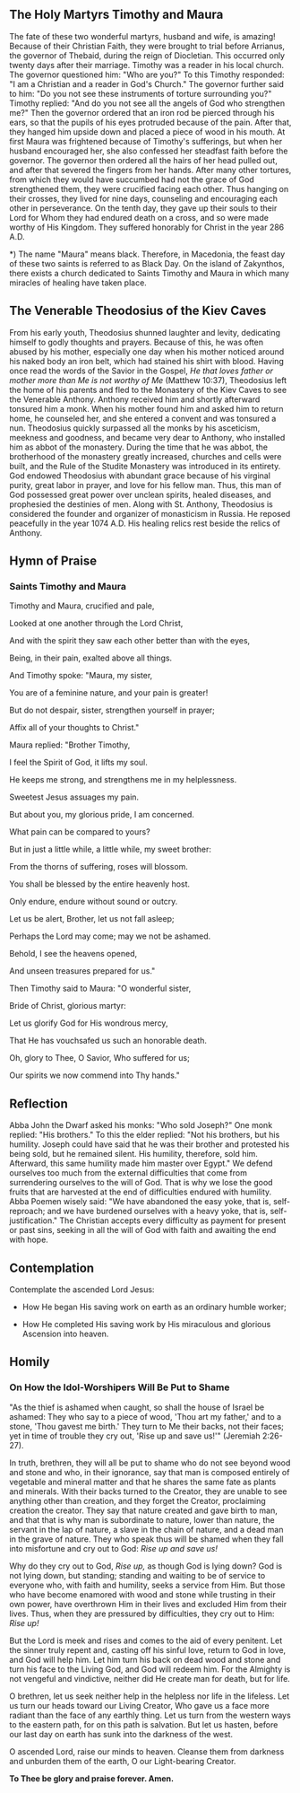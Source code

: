 ## The Holy Martyrs Timothy and Maura

The fate of these two wonderful martyrs, husband and wife, is amazing! Because of their Christian Faith, they were brought to trial before Arrianus, the governor of Thebaid, during the reign of Diocletian. This occurred only twenty days after their marriage. Timothy was a reader in his local church. The governor questioned him: "Who are you?" To this Timothy responded: "I am a Christian and a reader in God's Church." The governor further said to him: "Do you not see these instruments of torture surrounding you?" Timothy replied: "And do you not see all the angels of God who strengthen me?" Then the governor ordered that an iron rod be pierced through his ears, so that the pupils of his eyes protruded because of the pain. After that, they hanged him upside down and placed a piece of wood in his mouth. At first Maura was frightened because of Timothy's sufferings, but when her husband encouraged her, she also confessed her steadfast faith before the governor. The governor then ordered all the hairs of her head pulled out, and after that severed the fingers from her hands. After many other tortures, from which they would have succumbed had not the grace of God strengthened them, they were crucified facing each other. Thus hanging on their crosses, they lived for nine days, counseling and encouraging each other in perseverance. On the tenth day, they gave up their souls to their Lord for Whom they had endured death on a cross, and so were made worthy of His Kingdom. They suffered honorably for Christ in the year 286 A.D.

*) The name "Maura" means black. Therefore, in Macedonia, the feast day of these two saints is referred to as Black Day. On the island of Zakynthos, there exists a church dedicated to Saints Timothy and Maura in which many miracles of healing have taken place.

## The Venerable Theodosius of the Kiev Caves

From his early youth, Theodosius shunned laughter and levity, dedicating himself to godly thoughts and prayers. Because of this, he was often abused by his mother, especially one day when his mother noticed around his naked body an iron belt, which had stained his shirt with blood. Having once read the words of the Savior in the Gospel, *He that loves father or mother more than Me is not worthy of Me* (Matthew 10:37), Theodosius left the home of his parents and fled to the Monastery of the Kiev Caves to see the Venerable Anthony. Anthony received him and shortly afterward tonsured him a monk. When his mother found him and asked him to return home, he counseled her, and she entered a convent and was tonsured a nun. Theodosius quickly surpassed all the monks by his asceticism, meekness and goodness, and became very dear to Anthony, who installed him as abbot of the monastery. During the time that he was abbot, the brotherhood of the monastery greatly increased, churches and cells were built, and the Rule of the Studite Monastery was introduced in its entirety. God endowed Theodosius with abundant grace because of his virginal purity, great labor in prayer, and love for his fellow man. Thus, this man of God possessed great power over unclean spirits, healed diseases, and prophesied the destinies of men. Along with St. Anthony, Theodosius is considered the founder and organizer of monasticism in Russia. He reposed peacefully in the year 1074 A.D. His healing relics rest beside the relics of Anthony.

## Hymn of Praise

### Saints Timothy and Maura

Timothy and Maura, crucified and pale,

Looked at one another through the Lord Christ,

And with the spirit they saw each other better than with the eyes,

Being, in their pain, exalted above all things.

And Timothy spoke: "Maura, my sister,

You are of a feminine nature, and your pain is greater!

But do not despair, sister, strengthen yourself in prayer;

Affix all of your thoughts to Christ."

Maura replied: "Brother Timothy,

I feel the Spirit of God, it lifts my soul.

He keeps me strong, and strengthens me in my helplessness.

Sweetest Jesus assuages my pain.

But about you, my glorious pride, I am concerned.

What pain can be compared to yours?

But in just a little while, a little while, my sweet brother:

From the thorns of suffering, roses will blossom.

You shall be blessed by the entire heavenly host.

Only endure, endure without sound or outcry.

Let us be alert, Brother, let us not fall asleep;

Perhaps the Lord may come; may we not be ashamed.

Behold, I see the heavens opened,

And unseen treasures prepared for us."

Then Timothy said to Maura: "O wonderful sister,

Bride of Christ, glorious martyr:

Let us glorify God for His wondrous mercy,

That He has vouchsafed us such an honorable death.

Oh, glory to Thee, O Savior, Who suffered for us;

Our spirits we now commend into Thy hands."

## Reflection

Abba John the Dwarf asked his monks: "Who sold Joseph?" One monk replied: "His brothers." To this the elder replied: "Not his brothers, but his humility. Joseph could have said that he was their brother and protested his being sold, but he remained silent. His humility, therefore, sold him. Afterward, this same humility made him master over Egypt." We defend ourselves too much from the external difficulties that come from surrendering ourselves to the will of God. That is why we lose the good fruits that are harvested at the end of difficulties endured with humility. Abba Poemen wisely said: "We have abandoned the easy yoke, that is, self-reproach; and we have burdened ourselves with a heavy yoke, that is, self-justification." The Christian accepts every difficulty as payment for present or past sins, seeking in all the will of God with faith and awaiting the end with hope.

## Contemplation

Contemplate the ascended Lord Jesus:

- How He began His saving work on earth as an ordinary humble worker;

- How He completed His saving work by His miraculous and glorious Ascension into heaven.

## Homily

### On How the Idol-Worshipers Will Be Put to Shame

"As the thief is ashamed when caught, so shall the house of Israel be ashamed: They who say to a piece of wood, 'Thou art my father,' and to a stone, 'Thou gavest me birth.' They turn to Me their backs, not their faces; yet in time of trouble they cry out, 'Rise up and save us!'" (Jeremiah 2:26-27).

In truth, brethren, they will all be put to shame who do not see beyond wood and stone and who, in their ignorance, say that man is composed entirely of vegetable and mineral matter and that he shares the same fate as plants and minerals. With their backs turned to the Creator, they are unable to see anything other than creation, and they forget the Creator, proclaiming creation the creator. They say that nature created and gave birth to man, and that that is why man is subordinate to nature, lower than nature, the servant in the lap of nature, a slave in the chain of nature, and a dead man in the grave of nature. They who speak thus will be shamed when they fall into misfortune and cry out to God: *Rise up and save us!*

Why do they cry out to God, *Rise up,* as though God is lying down? God is not lying down, but standing; standing and waiting to be of service to everyone who, with faith and humility, seeks a service from Him. But those who have become enamored with wood and stone while trusting in their own power, have overthrown Him in their lives and excluded Him from their lives. Thus, when they are pressured by difficulties, they cry out to Him: *Rise up!*

But the Lord is meek and rises and comes to the aid of every penitent. Let the sinner truly repent and, casting off his sinful love, return to God in love, and God will help him. Let him turn his back on dead wood and stone and turn his face to the Living God, and God will redeem him. For the Almighty is not vengeful and vindictive, neither did He create man for death, but for life.

O brethren, let us seek neither help in the helpless nor life in the lifeless. Let us turn our heads toward our Living Creator, Who gave us a face more radiant than the face of any earthly thing. Let us turn from the western ways to the eastern path, for on this path is salvation. But let us hasten, before our last day on earth has sunk into the darkness of the west.

O ascended Lord, raise our minds to heaven. Cleanse them from darkness and unburden them of the earth, O our Light-bearing Creator.

**To Thee be glory and praise forever. Amen.**
